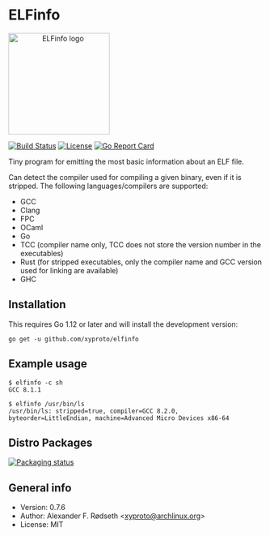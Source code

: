 # ELFinfo

<a align="center" href="https://github.com/xyproto/elfinfo"><img alt="ELFinfo logo" src="https://raw.githubusercontent.com/xyproto/elfinfo/master/web/elfinfo.png" width="200px"></a>

[![Build Status](https://travis-ci.com/xyproto/elfinfo.svg?branch=master)](https://travis-ci.com/xyproto/elfinfo) [![License](http://img.shields.io/badge/license-MIT-green.svg?style=flat)](https://raw.githubusercontent.com/xyproto/elfinfo/master/LICENSE) [![Go Report Card](https://goreportcard.com/badge/github.com/xyproto/elfinfo)](https://goreportcard.com/report/github.com/xyproto/elfinfo)

Tiny program for emitting the most basic information about an ELF file.

Can detect the compiler used for compiling a given binary, even if it is stripped. The following languages/compilers are supported:

* GCC
* Clang
* FPC
* OCaml
* Go
* TCC (compiler name only, TCC does not store the version number in the executables)
* Rust (for stripped executables, only the compiler name and GCC version used for linking are available)
* GHC

## Installation

This requires Go 1.12 or later and will install the development version:

    go get -u github.com/xyproto/elfinfo

## Example usage

    $ elfinfo -c sh
    GCC 8.1.1

    $ elfinfo /usr/bin/ls
    /usr/bin/ls: stripped=true, compiler=GCC 8.2.0, byteorder=LittleEndian, machine=Advanced Micro Devices x86-64

## Distro Packages

[![Packaging status](https://repology.org/badge/vertical-allrepos/elfinfo.svg)](https://repology.org/project/elfinfo/versions)

## General info

* Version: 0.7.6
* Author: Alexander F. Rødseth &lt;xyproto@archlinux.org&gt;
* License: MIT
